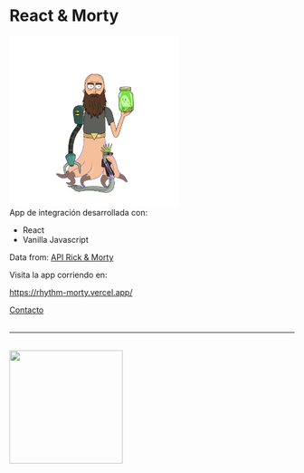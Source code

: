 # React & Morty

<img src="./src/assets/images/me.png" width="300" height="300"/>
<br>
App de integración desarrollada con:

- React
- Vanilla Javascript

Data from: <a href="https://rickandmortyapi.com/">API Rick & Morty</a>

Visita la app corriendo en:

https://rhythm-morty.vercel.app/

<a href="https://www.linkedin.com/in/nicolascalvo73/">Contacto</a>
<br>
<br>

<hr>
<br>
<img src="https://d31uz8lwfmyn8g.cloudfront.net/Assets/logo-henry-white-lg.png" width="200" height="200"/>
